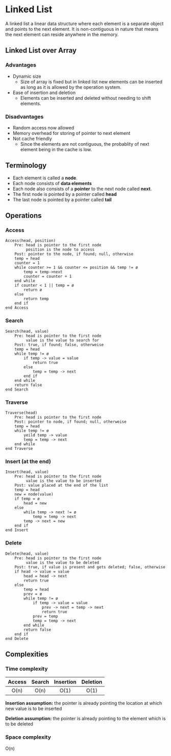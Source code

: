 

# Linked List
A linked list a linear data structure where each element is a separate object and points to the next element. It is non-contiguous in nature that means the next element can reside anywhere in the memory. 

## Linked List over Array

### Advantages

- Dynamic size
	- Size of array is fixed but in linked list new elements can be inserted as long as it is allowed by the operation system.
 - Ease of insertion and deletion
	 - Elements can be inserted and deleted without needing to shift elements.

### Disadvantages

- Random access now allowed
- Memory overhead for storing of pointer to next element
- Not cache friendly
	- Since the elements are not contiguous, the probablity of next element being in the cache is low.

## Terminology

- Each element is called a **node**.
- Each node consists of **data elements**
- Each node also consists of a **pointer** to the next node called **next**.
- The first node is pointed by a pointer called **head**
- The last node is pointed by a pointer called **tail**

## Operations

### Access
```
Access(head, position)
	Pre: head is pointer to the first node
	     position is the node to access
	Post: pointer to the node, if found; null, otherwise
	temp = head
	counter = 1
	while counter >= 1 && counter <= position && temp != ø
		temp = temp->next
		counter = counter + 1
	end while
	if counter < 1 || temp = ø
		return ø
	else
		return temp
	end if
end Access
```

### Search
```
Search(head, value)
	Pre: head is pointer to the first node
	     value is the value to search for
	Post: true, if found; false, otherweise
	temp = head
	while temp != ø
		if temp -> value = value
			return true
		else
			temp = temp -> next
		end if
	end while
	return false
end Search
```
### Traverse
```
Traverse(head)
	Pre: head is pointer to the first node
	Post: pointer to node, if found; null, otherweise
	temp = head
	while temp != ø
		yeild temp -> value
		temp = temp -> next
	end while
end Traverse
```

### Insert (at the end)
```
Insert(head, value)
	Pre: head is pointer to the first node
	     value is the value to be inserted
	Post: value placed at the end of the list
	temp = head
	new = node(value)
	if temp = ø
		head = new
	else
		while temp -> next != ø
			temp = temp -> next
		temp -> next = new
	end if
end Insert
```
### Delete
```
Delete(head, value)
	Pre: head is pointer to the first node
	     value is the value to be deleted
	Post: true, if value is present and gets deleted; false, otherwise
	if head -> value = value
		head = head -> next
		return true
	else
		temp = head
		prev = ø
		while temp != ø
			if temp -> value = value
				prev -> next = temp -> next
				return true
			prev = temp
			temp = temp -> next
		end while
		return false
	end if
end Delete
```
## Complexities

### Time complexity

| Access    | Search    | Insertion | Deletion  |
| :-------: | :-------: | :-------: | :-------: |
| O(n)      | O(n)      | O(1)      | O(1)      |

**Insertion assumption:** the pointer is already pointing the location at which new value is to be inserted

**Deletion assumption:** the pointer is already pointing to the element which is to be deleted

### Space complexity
O(n)